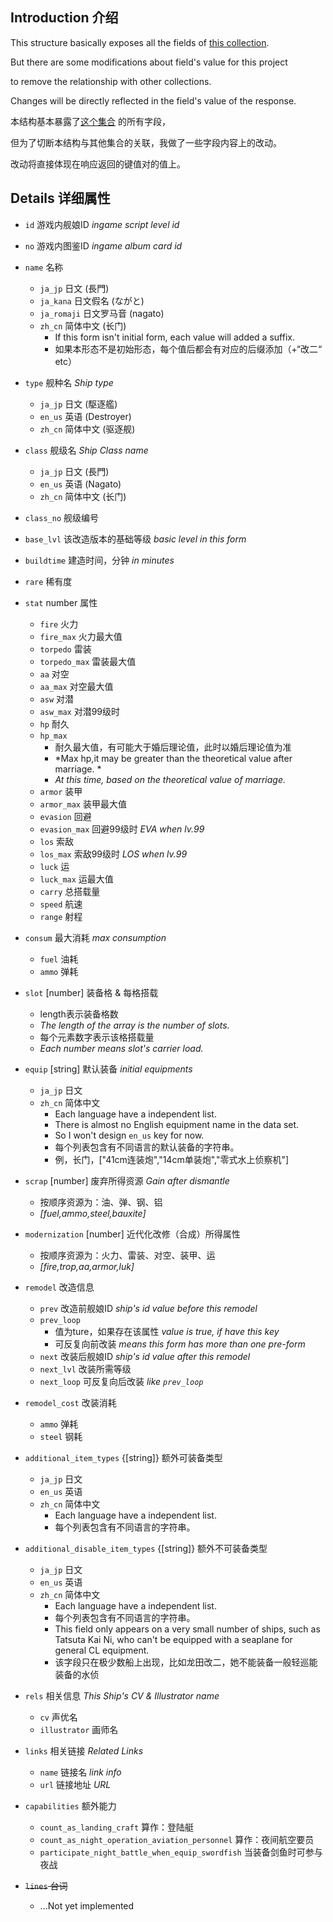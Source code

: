 ## Introduction 介绍

This structure basically exposes all the fields of [this collection](https://github.com/TeamFleet/WhoCallsTheFleet-DB/blob/master/db/ships.nedb).

But there are some modifications about field's value for this project

to remove the relationship with other collections.

Changes will be directly reflected in the field's value of the response.

本结构基本暴露了[这个集合](https://github.com/TeamFleet/WhoCallsTheFleet-DB/blob/master/db/ships.nedb)
的所有字段，

但为了切断本结构与其他集合的关联，我做了一些字段内容上的改动。

改动将直接体现在响应返回的键值对的值上。

## Details	详细属性

* `id` 游戏内舰娘ID *ingame script level id*

* `no` 游戏内图鉴ID *ingame album card id*	

* `name` 名称
	* `ja_jp` 日文	(長門)
	* `ja_kana` 日文假名 (ながと)
	* `ja_romaji` 日文罗马音 (nagato)
	* `zh_cn` 简体中文 (长门)
		* If this form isn't initial form, each value will added a suffix.
		* 如果本形态不是初始形态，每个值后都会有对应的后缀添加（+“改二“ etc）
		
* `type` 舰种名 *Ship type*
	* `ja_jp` 日文 (駆逐艦)
	* `en_us` 英语 (Destroyer)
	* `zh_cn` 简体中文 (驱逐舰)

* `class` 舰级名 *Ship Class name*
	* `ja_jp` 日文 (長門)
	* `en_us` 英语 (Nagato)
	* `zh_cn` 简体中文 (长门)

* `class_no` 舰级编号

* `base_lvl` 该改造版本的基础等级	*basic level in this form*

* `buildtime` 建造时间，分钟 *in minutes*

* `rare` 稀有度

* `stat` number 属性 
	* `fire` 火力
	* `fire_max` 火力最大值
	* `torpedo` 雷装
	* `torpedo_max` 雷装最大值
	* `aa` 对空
	* `aa_max` 对空最大值
	* `asw` 对潜
	* `asw_max` 对潜99级时
	* `hp` 耐久
	* `hp_max`	
		* 耐久最大值，有可能大于婚后理论值，此时以婚后理论值为准
		* *Max hp,it may be greater than the theoretical value after marriage. *
		* *At this time, based on the theoretical value of marriage.*
	* `armor` 装甲
	* `armor_max` 装甲最大值
	* `evasion` 回避
	* `evasion_max` 回避99级时 *EVA when lv.99*
	* `los` 索敌
	* `los_max` 索敌99级时 *LOS when lv.99*
	* `luck` 运
	* `luck_max` 运最大值
	* `carry` 总搭载量
	* `speed` 航速
	* `range` 射程
	
* `consum` 最大消耗 *max consumption*
	* `fuel` 油耗
	* `ammo` 弹耗
	
* `slot` [number] 装备格 & 每格搭载
	* length表示装备格数
	* *The length of the array is the number of slots.*
	* 每个元素数字表示该格搭载量
	* *Each number means slot's carrier load.*

* `equip` [string]  默认装备 *initial equipments* 
	* `ja_jp` 日文
	* `zh_cn` 简体中文
		* Each language have a independent list.
		* There is almost no English equipment name in the data set.
		* So I won't design `en_us` key for now.
		* 每个列表包含有不同语言的默认装备的字符串。
		* 例，长门，["41cm连装炮","14cm单装炮","零式水上侦察机"]
	
* `scrap` [number] 废弃所得资源 *Gain after dismantle*
	* 按顺序资源为：油、弹、钢、铝
	* *[fuel,ammo,steel,bauxite]*
	
* `modernization` [number] 近代化改修（合成）所得属性
	* 按顺序资源为：火力、雷装、对空、装甲、运
	* *[fire,trop,aa,armor,luk]*

* `remodel` 改造信息
	* `prev` 改造前舰娘ID *ship's id value before this remodel*
	* `prev_loop` 
		* 值为ture，如果存在该属性 *value is true, if have this key* 
		* 可反复向前改装 *means this form has more than one pre-form*
	* `next` 改装后舰娘ID *ship's id value after this remodel*
	* `next_lvl` 改装所需等级
	* `next_loop` 可反复向后改装 *like `prev_loop`*
	
* `remodel_cost` 改装消耗
	* `ammo` 弹耗
	* `steel` 钢耗
	
* `additional_item_types` {[string]} 额外可装备类型
	* `ja_jp` 日文
	* `en_us` 英语
	* `zh_cn` 简体中文
		* Each language have a independent list.
		* 每个列表包含有不同语言的字符串。

* `additional_disable_item_types` {[string]} 额外不可装备类型
    * `ja_jp` 日文
	* `en_us` 英语
	* `zh_cn` 简体中文
		* Each language have a independent list.
		* 每个列表包含有不同语言的字符串。
		* This field only appears on a very small number of ships, such as Tatsuta Kai Ni, who can't be equipped with a seaplane for general CL equipment.
		* 该字段只在极少数船上出现，比如龙田改二，她不能装备一般轻巡能装备的水侦

* `rels` 相关信息 *This Ship's CV & Illustrator name*
	* `cv` 声优名
	* `illustrator` 画师名
	
* `links` 相关链接 *Related Links*
	* `name` 链接名 *link info*
	* `url` 链接地址 *URL*
	
* `capabilities` 额外能力
	* `count_as_landing_craft` 算作：登陆艇
	* `count_as_night_operation_aviation_personnel` 算作：夜间航空要员
	* `participate_night_battle_when_equip_swordfish` 当装备剑鱼时可参与夜战

* <del>`lines` 台词</del>
	* ...Not yet implemented